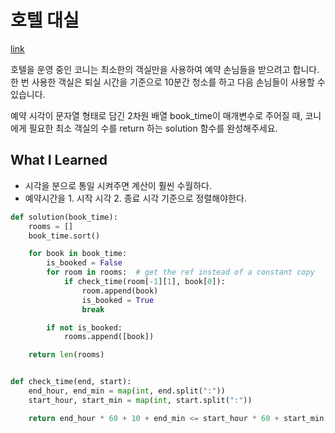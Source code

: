 # 호텔 대실

[link](https://school.programmers.co.kr/learn/courses/30/lessons/155651?language=python3)

호텔을 운영 중인 코니는 최소한의 객실만을 사용하여 예약 손님들을 받으려고 합니다. 한 번 사용한 객실은 퇴실 시간을 기준으로 10분간 청소를 하고 다음 손님들이 사용할 수 있습니다.

예약 시각이 문자열 형태로 담긴 2차원 배열 book_time이 매개변수로 주어질 때, 코니에게 필요한 최소 객실의 수를 return 하는 solution 함수를 완성해주세요.

## What I Learned

- 시각을 분으로 통일 시켜주면 계산이 훨씬 수월하다.
- 예약시간을 1. 시작 시각 2. 종료 시각 기준으로 정렬해야한다.

```python
def solution(book_time):
    rooms = []
    book_time.sort()

    for book in book_time:
        is_booked = False
        for room in rooms:  # get the ref instead of a constant copy
            if check_time(room[-1][1], book[0]):
                room.append(book)
                is_booked = True
                break

        if not is_booked:
            rooms.append([book])

    return len(rooms)


def check_time(end, start):
    end_hour, end_min = map(int, end.split(":"))
    start_hour, start_min = map(int, start.split(":"))

    return end_hour * 60 + 10 + end_min <= start_hour * 60 + start_min

```
